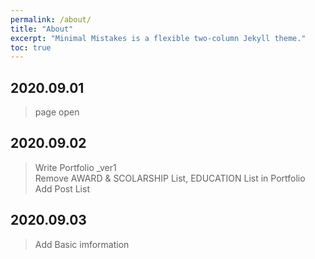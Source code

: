 ```yaml
---
permalink: /about/
title: "About"
excerpt: "Minimal Mistakes is a flexible two-column Jekyll theme."
toc: true
---
```


## 2020.09.01 
> page open

## 2020.09.02 
> Write Portfolio _ver1  
> Remove AWARD & SCOLARSHIP List, EDUCATION List in Portfolio  
> Add Post List 

## 2020.09.03
> Add Basic imformation  
